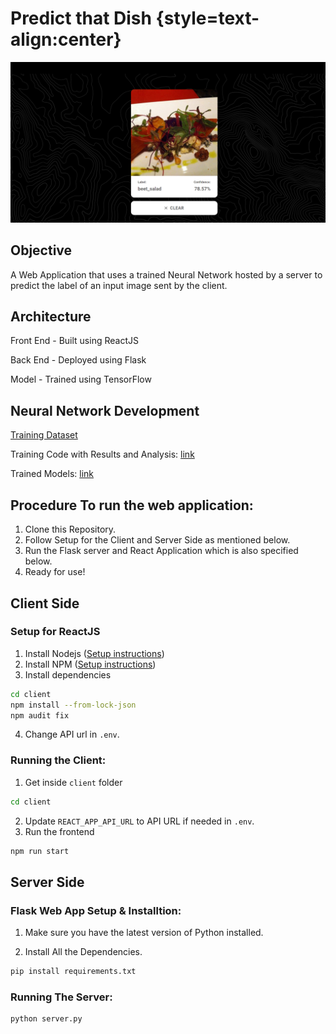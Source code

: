 # Predict that Dish {style=text-align:center}

![](home_page.png)

## Objective

A Web Application that uses a trained Neural Network hosted by a server to predict the label of an input image sent by the client.

## Architecture

Front End - Built using ReactJS

Back End - Deployed using Flask

Model - Trained using TensorFlow

## Neural Network Development

[Training Dataset](https://www.kaggle.com/datasets/kmader/food41)

Training Code with Results and Analysis: [link](https://github.com/KingJulius/Predict-that-Dish/blob/main/training/efficientnetb0-train.ipynb)

Trained Models: [link](https://github.com/KingJulius/Predict-that-Dish/tree/main/server/artifacts/efficientnetb0)


## Procedure To run the web application:

1. Clone this Repository.
2. Follow Setup for the Client and Server Side as mentioned below.
3. Run the Flask server and React Application which is also specified below.
4. Ready for use!


## Client Side

### Setup for ReactJS

1. Install Nodejs ([Setup instructions](https://nodejs.org/en/download/package-manager/))
2. Install NPM ([Setup instructions](https://www.npmjs.com/get-npm))
3. Install dependencies

```bash
cd client
npm install --from-lock-json
npm audit fix
```

4. Change API url in `.env`.

### Running the Client:

1. Get inside `client` folder

```bash
cd client
```

2. Update `REACT_APP_API_URL` to API URL if needed in `.env`.
3. Run the frontend

```bash
npm run start
```


## Server Side

### Flask Web App Setup & Installtion:

1. Make sure you have the latest version of Python installed.

2. Install All the Dependencies.
```bash
pip install requirements.txt
```

### Running The Server:

```bash
python server.py
```
